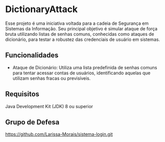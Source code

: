 
# DictionaryAttack

Esse projeto é uma iniciativa voltada para a cadeia de Segurança em Sistemas da Informação. Seu principal objetivo é simular ataque de força bruta utilizando listas de senhas comuns, conhecidas como ataques de dicionário, para testar a robustez das credenciais de usuário em sistemas.
 

## Funcionalidades

- Ataque de Dicionário: Utiliza uma lista predefinida de senhas comuns para tentar acessar contas de usuários, identificando aquelas que utilizam senhas fracas ou previsíveis.

## Requisitos

Java Development Kit (JDK) 8 ou superior

## Grupo de Defesa
https://github.com/Larissa-Morais/sistema-login.git
